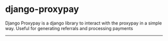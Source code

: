 django-proxypay
=================

Django Proxypay is a django library to interact with the proxypay in a simple way.
Useful for generating referrals and processing payments

----------------------------------------------------------------------------------